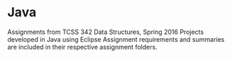 # Java
Assignments from TCSS 342 Data Structures, Spring 2016
Projects developed in Java using Eclipse
Assignment requirements and summaries are included in their respective assignment folders.
